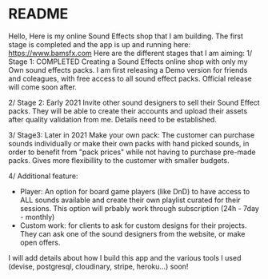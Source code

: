 # README

Hello,
Here is my online Sound Effects shop that I am building. The first stage is completed and the app is up and running here: https://www.bamsfx.com
Here are the different stages that I am aiming:
1/ Stage 1: COMPLETED
Creating a Sound Effects online shop with only my Own sound effects packs.
I am first releasing a Demo version for friends and coleagues, with free access to all sound effect packs. Official release will come soon after.

2/ Stage 2: Early 2021
Invite other sound designers to sell their Sound Effect packs. They will be able to create their accounts and upload their assets after quality validation from me.
Details need to be established.

3/ Stage3: Later in 2021
Make your own pack: The customer can purchase sounds individually or make their own packs with hand picked sounds, in order to benefit from "pack prices" while not having to purchase pre-made packs. Gives more flexibillity to the customer with smaller budgets.

4/ Additional feature:
- Player: An option for board game players (like DnD) to have access to ALL sounds available and create their own playlist curated for their sessions. This option will prbably work through subscription (24h - 7day - monthly)
- Custom work: for clients to ask for custom designs for their projects. They can ask one of the sound designers from the website, or make open offers.

I will add details about how I build this app and the various tools I used (devise, postgresql, cloudinary, stripe, heroku...) soon! 
